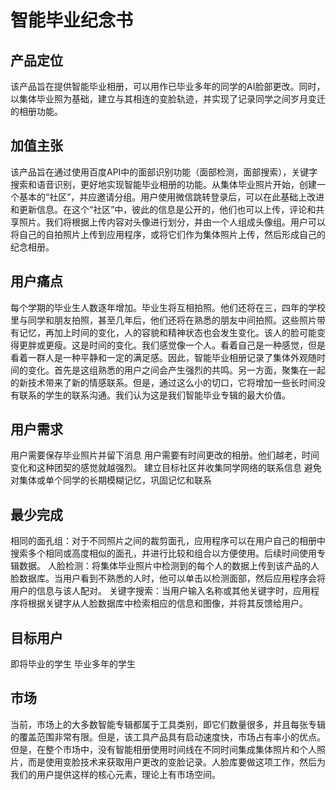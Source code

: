 # 智能毕业纪念书
## 产品定位
该产品旨在提供智能毕业相册，可以用作已毕业多年的同学的AI脸部更改。同时，以集体毕业照为基础，建立与其相连的变脸轨迹，并实现了记录同学之间岁月变迁的相册功能。

## 加值主张
该产品旨在通过使用百度API中的面部识别功能（面部检测，面部搜索），关键字搜索和语音识别，更好地实现智能毕业相册的功能。从集体毕业照片开始，创建一个基本的“社区”，并应邀请分组。用户使用微信跳转登录后，可以在此基础上改进和更新信息。在这个“社区”中，彼此的信息是公开的，他们也可以上传，评论和共享照片。我们将根据上传内容对头像进行划分，并由一个人组成头像组。用户可以将自己的自拍照片上传到应用程序，或将它们作为集体照片上传，然后形成自己的纪念相册。

## 用户痛点
每个学期的毕业生人数逐年增加。毕业生将互相拍照。他们还将在三，四年的学校里与同学和朋友拍照，甚至几年后，他们还将在熟悉的朋友中间拍照。这些照片带有记忆，再加上时间的变化，人的容貌和精神状态也会发生变化。该人的脸可能变得更胖或更瘦。这是时间的变化。我们感觉像一个人。看着自己是一种感觉，但是看着一群人是一种平静和一定的满足感。因此，智能毕业相册记录了集体外观随时间的变化。首先是这组熟悉的用户之间会产生强烈的共鸣。另一方面，聚集在一起的新技术带来了新的情感联系。但是，通过这么小的切口，它将增加一些长时间没有联系的学生的联系沟通。我们认为这是我们智能毕业专辑的最大价值。
## 用户需求
用户需要保存毕业照片并留下消息
用户需要有时间更改的相册。他们越老，时间变化和这种团契的感觉就越强烈。
建立目标社区并收集同学网络的联系信息
避免对集体或单个同学的长期模糊记忆，巩固记忆和联系
## 最少完成
相同的面孔组：对于不同照片之间的裁剪面孔，应用程序可以在用户自己的相册中搜索多个相同或高度相似的面孔，并进行比较和组合以方便使用。后续时间使用专辑数据。
人脸检测：将集体毕业照片中检测到的每个人的数据上传到该产品的人脸数据库。当用户看到不熟悉的人时，他可以单击以检测面部，然后应用程序会将用户的信息与该人配对。
关键字搜索：当用户输入名称或其他关键字时，应用程序将根据关键字从人脸数据库中检索相应的信息和图像，并将其反馈给用户。
## 目标用户
即将毕业的学生
毕业多年的学生
## 市场
当前，市场上的大多数智能专辑都属于工具类别，即它们数量很多，并且每张专辑的覆盖范围非常有限。但是，该工具产品具有启动速度快，市场占有率小的优点。
但是，在整个市场中，没有智能相册使用时间线在不同时间集成集体照片和个人照片，而是使用变脸技术来获取用户更改的变脸记录。人脸库要做这项工作，然后为我们的用户提供这样的核心元素，理论上有市场空间。

